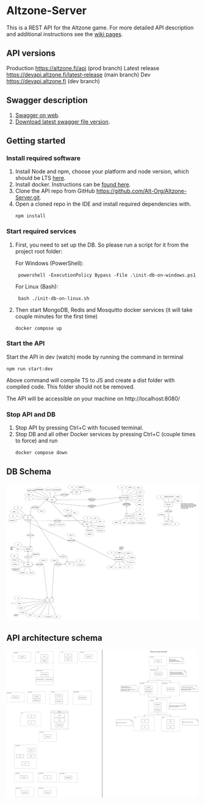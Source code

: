 # Altzone-Server

This is a REST API for the Altzone game. For more detailed API description and additional instructions see the [wiki pages](https://github.com/Alt-Org/Altzone-Server/wiki).


## API versions

Production https://altzone.fi/api (prod branch)
Latest release https://devapi.altzone.fi/latest-release (main branch)
Dev https://devapi.altzone.fi (dev branch)


## Swagger description

1. [Swagger on web](https://devapi.altzone.fi/swagger).
2. [Download latest swagger file version](https://devapi.altzone.fi/swagger-json).


## Getting started

### Install required software

1. Install Node and npm, choose your platform and node version, which should be LTS [here](https://nodejs.org/en/download).
2. Install docker. Instructions can be [found here](https://docs.docker.com/engine/install/).
3. Clone the API repo from GitHub https://github.com/Alt-Org/Altzone-Server.git.
4. Open a cloned repo in the IDE and install required dependencies with.
   ```shell
   npm install
   ```

### Start required services

1. First, you need to set up the DB. So please run a script for it from the project root folder:

   For Windows (PowerShell):
   ```shell
    powershell -ExecutionPolicy Bypass -File .\init-db-on-windows.ps1
   ```
   
   For Linux (Bash):
   ```shell
    bash ./init-db-on-linux.sh
   ```

2. Then start MongoDB, Redis and Mosquitto docker services (it will take couple minutes for the first time) 
   ```shell 
   docker compose up
   ```

### Start the API

Start the API in dev (watch) mode by running the command in terminal
```shell
npm run start:dev
``` 

Above command will compile TS to JS and create a dist folder with compiled code. This folder should not be removed.

The API will be accessible on your machine on http://localhost:8080/

### Stop API and DB

1. Stop API by pressing Ctrl+C with focused terminal.
2. Stop DB and all other Docker services by pressing Ctrl+C (couple times to force) and run
   ```shell
   docker compose down
   ```


## DB Schema

![ERD](doc/img/ERD.png)


## API architecture schema

![architecture](doc/img/architecture/api_modules.svg)
